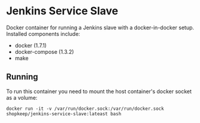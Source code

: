 # Jenkins Service Slave

Docker container for running a Jenkins slave with a docker-in-docker setup. Installed components include:

- docker (1.7.1)
- docker-compose (1.3.2)
- make

## Running

To run this container you need to mount the host container's docker socket as a volume:

```
docker run -it -v /var/run/docker.sock:/var/run/docker.sock shopkeep/jenkins-service-slave:lateast bash
```
